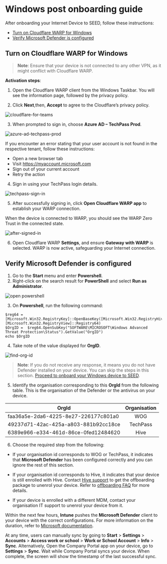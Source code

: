 # Windows post onboarding guide

After onboarding your Internet Device to SEED, follow these instructions:

- [Turn on Cloudflare WARP for Windows](#turn-on-cloudflare-warp-for-windows)
- [Verify Microsoft Defender is configured](verify-microsoft-defender-is-configured)

## Turn on Cloudflare WARP for Windows

>**Note**: Ensure that your device is not connected to any other VPN, as it might conflict with Cloudflare WARP.

**Activation steps**:

1. Open the Cloudflare WARP client from the Windows Taskbar. You will see the information page, followed by the privacy policy.

2. Click **Next**,then, **Accept** to agree to the Cloudflare’s privacy policy.

  ![cloudflare-for-teams](../images/cloudflare-warp-windows/cloudflare-for-teams.png ':size=50%')

3. When prompted to sign in, choose **Azure AD – TechPass Prod**.

  ![azure-ad-techpass-prod](../images/cloudflare-warp-windows/azure-ad-techpass-prod.png ':size=50%')

If you encounter an error stating that your user account is not found in the respective tenant, follow these instructions:

- Open a new browser tab
- Visit https://myaccount.microsoft.com
- Sign out of your current account
- Retry the action

4. Sign in using your TechPass login details.

  ![techpass-sign-in](../images/cloudflare-warp-macos/techpass-sign-in.png ':size=50%')

5. After successfully signing in, click **Open Cloudflare WARP app** to establish your WARP connection.

  When the device is connected to WARP, you should see the WARP Zero Trust in the connected state.
  
  ![after-signed-in](../images/cloudflare-warp-windows/after-signed-in.png ':size=50%')

6. Open Cloudflare WARP **Settings**, and ensure **Gateway with WARP** is selected. WARP is now active, safeguarding your Internet connection.

## Verify Microsoft Defender is configured

1. Go to the **Start** menu and enter **Powershell**.
2. Right-click on the search result for **PowerShell** and select **Run as Administrator**.

  ![open powershell](../images/offboarding-windows/run_powershell.png)

3. On **Powershell**, run the following command:

```
$reg64 = [Microsoft.Win32.RegistryKey]::OpenBaseKey([Microsoft.Win32.RegistryHive]::LocalMachine, [Microsoft.Win32.RegistryView]::Registry64)
$OrgID =  $reg64.OpenSubKey("SOFTWARE\MICROSOFT\Windows Advanced Threat Protection\Status").GetValue("OrgID")
echo $OrgID
```
4. Take note of the value displayed for **OrgID**.

  ![find-org-id](../images/offboarding-windows/org_id_win.png)

> **Note**: If you do not receive any response, it means you do not have Defender installed on your device. You can skip the steps in this section. [Proceed to onboard your Windows device to SEED](/onboard-device/identify-onboarding-persona).

5. Identify the organisation corresponding to this **OrgId** from the following table. This is the organisation of the Defender or the antivirus on your device.

  | OrgId  | Organisation |
  | ------------- |:-------------:|
  | faa36a5e-2da6-4225-8e27-226177c801a0      | WOG     |
  | 49237d71-42ac-425a-a803-881b92cc18ce  | TechPass    |
  | 6389e966-e334-461d-86ce-0fed12484620      | Hive     |

6. Choose the required step from the following:

  - If your organisation id corresponds to WOG or TechPass, it indicates that **Microsoft Defender** has been configured correctly and you can ignore the rest of this section.

  - If your organisation id corresponds to Hive, it indicates that your device is still enrolled with Hive. Contact [Hive support](mailto:GDS_DEN@hive.gov.sg) to get the offboarding package to unenrol your device. Refer to [offboarding FAQ](/faq/offboarding-faq.md) for more details.
    
  - If your device is enrolled with a different MDM, contact your organisation IT support to unenrol your device from it.

Within the next few hours, **Intune** pushes the **Microsoft Defender** client to your device with the correct configurations. For more information on the duration, refer to [Microsoft documentation](https://docs.microsoft.com/en-us/mem/intune/configuration/device-profile-troubleshoot#how-long-does-it-take-for-devices-to-get-a-policy-profile-or-app-after-they-are-assigned).

At any time, users can manually sync by going to **Start** > **Settings** > **Accounts** > **Access work or school** > **Work or School Account** > **Info** > **Sync**. Alternatively, Open the Company Portal app on your device, go to **Settings** > **Sync**. Wait while Company Portal syncs your device. When complete, the screen will show the timestamp of the last successful sync.
















